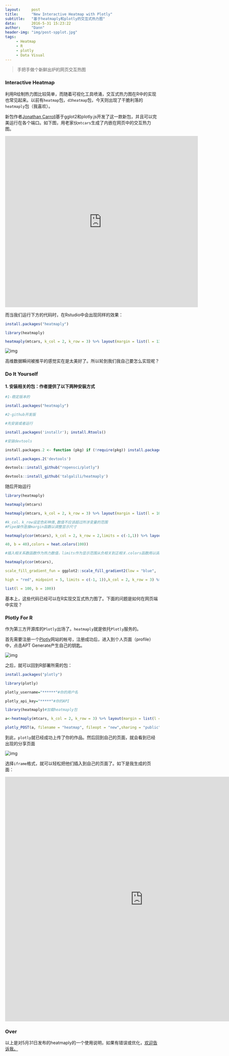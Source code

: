 ```yaml
---
layout:     post
title:      "New Interactive Heatmap with Plotly"
subtitle:   "基于heatmaply和plotly的交互式热力图"
data:       2016-5-31 15:23:22
author:     "Dann"
header-img: "img/post-spplot.jpg"
tags:
     - Heatmap
     - R
     - plotly
     - Data Visual
---
```


> 手把手做个新鲜出炉的网页交互热图

### Interactive Heatmap

利用R绘制热力图比较简单，而随着可视化工具喷涌，交互式热力图在R中的实现也常见起来。以前有`heatmap`包，`d3heatmap`包，今天则出现了干脆利落的`heatmaply`包（我喜欢）。

新包作者<a href="https://gist.github.com/jonocarroll">Jonathan Carroll</a>基于gglot2和plotly.js开发了这一款新包，并且可以完美运行在各个端口。如下图，用老家伙`mtcars`生成了内嵌在网页中的交互热力图。

<iframe src="https://plot.ly/~talgalili/23.embed" width="630" height="560" frameborder="0" scrolling="no"></iframe>

而当我们运行下方的代码时，在Rstudio中会出现同样的效果：

```r
install.packages("heatmaply")

library(heatmaply)

heatmaply(mtcars, k_col = 2, k_row = 3) %>% layout(margin = list(l = 130, b = 40))
```
![img](/img/in-post/heatmap.png)

高维数据瞬间被推平的感觉实在是太美好了。所以轮到我们我自己要怎么实现呢？

### Do It Yourself

#### 1. 安装相关的包：作者提供了以下两种安装方式
```r
#1-稳定版本的

install.packages("heatmaply") 

#2-github开发版

#先安装或者运行

install.packages('installr'); install.Rtools()

#安装devtools

install.packages.2 <- function (pkg) if (!require(pkg)) install.packages(pkg)#制定函数

install.packages.2('devtools')

devtools::install_github("ropensci/plotly") 

devtools::install_github('talgalili/heatmaply')
```
随后开始运行

```r
library(heatmaply)

heatmaply(mtcars)

heatmaply(mtcars, k_col = 2, k_row = 3) %>% layout(margin = list(l = 100, b = 100))

#k_col、k_row设定色彩种类,数值不应该超过所涉变量的范围
#Pipe操作连接margin函数以调整显示尺寸
```

```r
heatmaply(cor(mtcars), k_col = 2, k_row = 2,limits = c(-1,1)) %>% layout(margin = list(l =

40, b = 40),colors = heat.colors(100))

#插入相关系数函数作为热力数值，limits作为显示范围从负相关到正相关.colors函数用以调整色彩，其他命令如下

heatmaply(cor(mtcars),

scale_fill_gradient_fun = ggplot2::scale_fill_gradient2(low = "blue", 

high = "red", midpoint = 5, limits = c(-1, 1)),k_col = 2, k_row = 3) %>% layout(margin = 

list(l = 100, b = 100))
```
基本上，这些代码已经可以在R实现交互式热力图了。下面的问题是如何在网页端中实现？


### Plotly For R
作为第三方开源库的`Plotly`出场了。`heatmaply`就是依托`Plotly`服务的。

首先需要注册一个<a href="https://plot.ly">Plotly</a>网站的帐号，注册成功后，进入到个人页面（profile）中，点击APT Generate产生自己的钥匙。

![img](/img/in-post/plotlyapi.png)

之后，就可以回到R部署所需的包：

```r
install.packages("plotly")

library(plotly)

plotly_username="******"#你的用户名

plotly_api_key="*****"#你的API

library(heatmaply)#加载heatmaply包

a<-heatmaply(mtcars, k_col = 2, k_row = 3) %>% layout(margin = list(l = 130, b = 40))

plotly_POST(a, filename = "heatmap", fileopt = "new",sharing = "public")
```
到此，`plotly`就已经成功上传了你的作品。然后回到自己的页面，就会看到已经出现的分享页面

![img](/img/in-post/plotlyshare.png)

选择`iframe`格式，就可以轻松把他们插入到自己的页面了。如下是我生成的页面：

<iframe width="900" height="800" frameborder="0" scrolling="no" src="https://plot.ly/~dannsaoyou/1.embed"></iframe>

### Over

以上是对5月31日发布的heatmaply的一个使用说明，如果有错误或优化，<a href="mailto:dannsaoyou@gmail.com">欢迎告诉我。</a>





